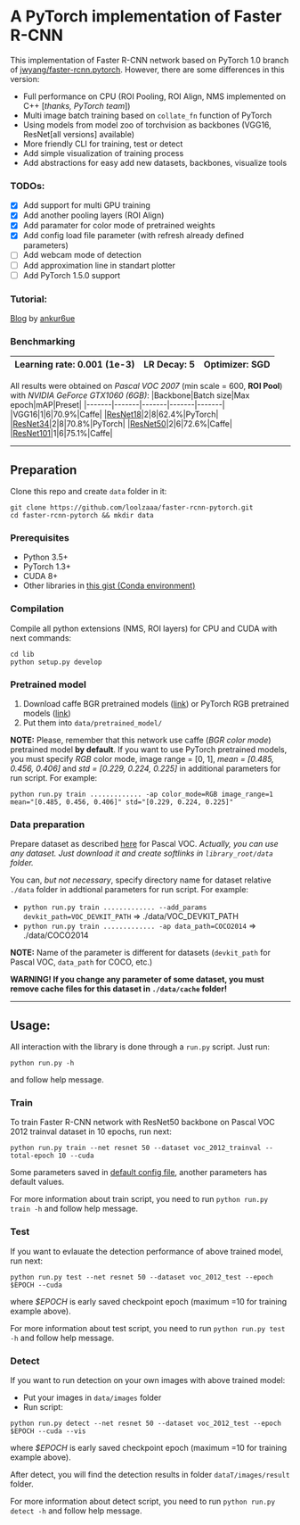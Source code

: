 # A PyTorch implementation of Faster R-CNN
This implementation of Faster R-CNN network based on PyTorch 1.0 branch of [jwyang/faster-rcnn.pytorch](https://github.com/jwyang/faster-rcnn.pytorch/tree/pytorch-1.0). However, there are some differences in this version:
* Full performance on CPU (ROI Pooling, ROI Align, NMS implemented on C++ [*thanks, PyTorch team*])
* Multi image batch training based on `collate_fn` function of PyTorch
* Using models from model zoo of torchvision as backbones (VGG16, ResNet[all versions] available)
* More friendly CLI for training, test or detect
* Add simple visualization of training process
* Add abstractions for easy add new datasets, backbones, visualize tools
### TODOs:
- [x] Add support for multi GPU training
- [x] Add another pooling layers (ROI Align)
- [x] Add paramater for color mode of pretrained weights
- [x] Add config load file parameter (with refresh already defined parameters)
- [ ] Add webcam mode of detection
- [ ] Add approximation line in standart plotter
- [ ] Add PyTorch 1.5.0 support
### Tutorial:
[Blog](http://www.telesens.co/2018/03/11/object-detection-and-classification-using-r-cnns) by [ankur6ue](https://github.com/ankur6ue)
### Benchmarking
|**Learning rate**: 0.001 (1e-3)|**LR Decay**: 5|**Optimizer**: SGD|
|-----------|------------|------------|

All results were obtained on *Pascal VOC 2007* (min scale = 600, **ROI Pool**) with *NVIDIA GeForce GTX1060 (6GB)*:
|Backbone|Batch size|Max epoch|mAP|Preset|
|-------|-------|-------|-------|-------|
|VGG16|1|6|70.9%|Caffe|
|[ResNet18](https://drive.google.com/open?id=1pfbmEu814M73ccLfWznku_6XsPY5ibnK)|2|8|62.4%|PyTorch|
|[ResNet34](https://drive.google.com/open?id=1fQDpswYfhbUtHMFIsE_Ery8-vp3e25M-)|2|8|70.8%|PyTorch|
|[ResNet50](https://drive.google.com/open?id=1BBMELwe3iGutc17YGSwo_5FRMbXZ_MOa)|2|6|72.6%|Caffe|
|[ResNet101](https://drive.google.com/open?id=1GkWpc3G7T8tDJWhW94gjjLywykewhpLx)|1|6|75.1%|Caffe|

---
## Preparation
Clone this repo and create `data` folder in it:
```
git clone https://github.com/loolzaaa/faster-rcnn-pytorch.git
cd faster-rcnn-pytorch && mkdir data
```

### Prerequisites
- Python 3.5+
- PyTorch 1.3+
- CUDA 8+
- Other libraries in [this gist (Conda environment)](https://gist.github.com/loolzaaa/fdbc406d281db9dc0a723536a41679d6)

### Compilation
Compile all python extensions (NMS, ROI layers) for CPU and CUDA with next commands:
```
cd lib
python setup.py develop
```

### Pretrained model
1. Download caffe BGR pretrained models ([link](https://drive.google.com/open?id=1n2hWpTEWe3LwfOYq0VUslok-EmdqrMQP)) or PyTorch RGB pretrained models ([link](https://drive.google.com/drive/folders/1P4Q9jtsMB9C47l7imseK5JlTpgMX1pFh?usp=sharing))
2. Put them into `data/pretrained_model/`

**NOTE:** Please, remember that this network use caffe (*BGR color mode*) pretrained model **by default**. If you want to use PyTorch pretrained models, you must specify *RGB* color mode, image range = [0, 1], *mean = [0.485, 0.456, 0.406]* and *std = [0.229, 0.224, 0.225]* in additional parameters for run script. For example:
```
python run.py train ............. -ap color_mode=RGB image_range=1 mean="[0.485, 0.456, 0.406]" std="[0.229, 0.224, 0.225]"
```

### Data preparation
Prepare dataset as described [here](https://github.com/rbgirshick/py-faster-rcnn#beyond-the-demo-installation-for-training-and-testing-models) for Pascal VOC.
*Actually, you can use any dataset. Just download it and create softlinks in `library_root/data` folder.*

You can, *but not necessary*, specify directory name for dataset relative `./data` folder in addtional parameters for run script. For example:
- `python run.py train ............. --add_params devkit_path=VOC_DEVKIT_PATH` => ./data/VOC_DEVKIT_PATH
- `python run.py train ............. -ap data_path=COCO2014` => ./data/COCO2014

**NOTE:** Name of the parameter is different for datasets (`devkit_path` for Pascal VOC, `data_path` for COCO, etc.)

**WARNING! If you change any parameter of some dataset, you must remove cache files for this dataset in `./data/cache` folder!**

---
## Usage:
All interaction with the library is done through a `run.py` script. Just run:
```
python run.py -h
```
and follow help message.

### Train
To train Faster R-CNN network with ResNet50 backbone on Pascal VOC 2012 trainval dataset in 10 epochs, run next:
```
python run.py train --net resnet 50 --dataset voc_2012_trainval --total-epoch 10 --cuda
```
Some parameters saved in [default config file](https://github.com/loolzaaa/faster-rcnn-pytorch/blob/master/lib/config.py), another parameters has default values.

For more information about train script, you need to run `python run.py train -h` and follow help message.

### Test
If you want to evlauate the detection performance of above trained model, run next:
```
python run.py test --net resnet 50 --dataset voc_2012_test --epoch $EPOCH --cuda
```
where *$EPOCH* is early saved checkpoint epoch (maximum =10 for training example above).

For more information about test script, you need to run `python run.py test -h` and follow help message.

### Detect
If you want to run detection on your own images with above trained model:
* Put your images in `data/images` folder
* Run script:
```
python run.py detect --net resnet 50 --dataset voc_2012_test --epoch $EPOCH --cuda --vis
```
where *$EPOCH* is early saved checkpoint epoch (maximum =10 for training example above).

After detect, you will find the detection results in folder `dataT/images/result` folder.

For more information about detect script, you need to run `python run.py detect -h` and follow help message.
